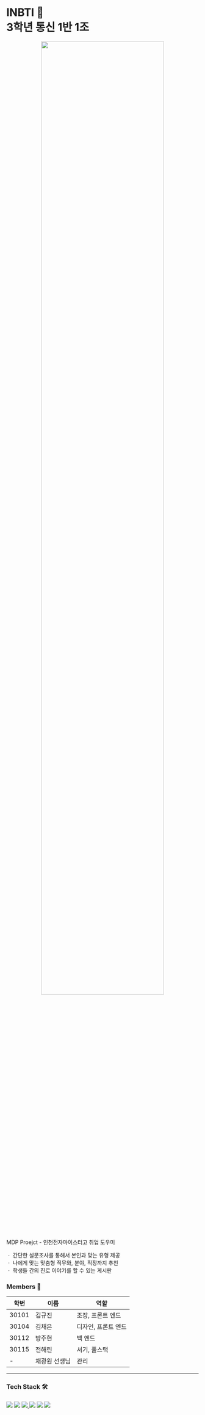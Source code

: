 # **INBTI 📑**<br> 3학년 통신 1반 1조<br>
<p align="center">
<img width="80%" src="https://postfiles.pstatic.net/MjAyMjAzMjFfNTAg/MDAxNjQ3ODQyODQwNTA4.WEqIpJnmQp9MBs_s04oNDFKVHGuwAU3NswbRUWzxRlMg.gQWOEC_LzBIwkWgV7pjDuVFt9dASgIUnC56EpbYLseog.PNG.soundzrin/INBTI_LOGO.png?type=w773"/>
 </p>

MDP Proejct - 인천전자마이스터고 취업 도우미<br>

ㆍ 간단한 설문조사를 통해서 본인과 맞는 유형 제공<br>
ㆍ 나에게 맞는 맞춤형 직무와, 분야, 직장까지 추천<br>
ㆍ 학생들 간의 진로 이야기를 할 수 있는 게시판<br>

<h3>Members 👤</h3>

| 학번 | 이름 | 역할 |
| ------- | ------- | ------- |
| 30101 | 김규진 | 조장, 프론트 엔드 |
| 30104 | 김채은 | 디자인, 프론트 엔드 |
| 30112 | 방주현 | 백 엔드 |
| 30115 | 전해린 | 서기, 풀스택 |
| - | 채광원 선생님 | 관리 |
<div/>
<hr>
<h3>Tech Stack 🛠️<h3>
<a href="https://namu.wiki/w/JavaScript"><img src="https://img.shields.io/badge/JavaScript-black?style=flat&logo=JavaScript&logoColor=F7DF1E"/></a>
<a href="https://namu.wiki/w/Python"><img src="https://img.shields.io/badge/Python-black?style=flat&logo=Python&logoColor=3776AB"/></a>
<a href="https://namu.wiki/w/HTML"><img src="https://img.shields.io/badge/HTML5-black?style=flat&logo=HTML5&logoColor=E34F26"/> </a>
<a href="https://namu.wiki/w/CSS"><img src="https://img.shields.io/badge/CSS3-black?style=flat&logo=css3&logoColor=1572B6"/></a>
<a href="https://namu.wiki/w/Spring(%ED%94%84%EB%A0%88%EC%9E%84%EC%9B%8C%ED%81%AC)"><img src="https://img.shields.io/badge/Spring Boot-black?style=flat&logo=Spring Boot&logoColor=6DB33F"/></a>
<a href="https://namu.wiki/w/MySQL"><img src="https://img.shields.io/badge/Mysql-black?style=flat&logo=Mysql&logoColor=4479A1"/></a>

</div>
